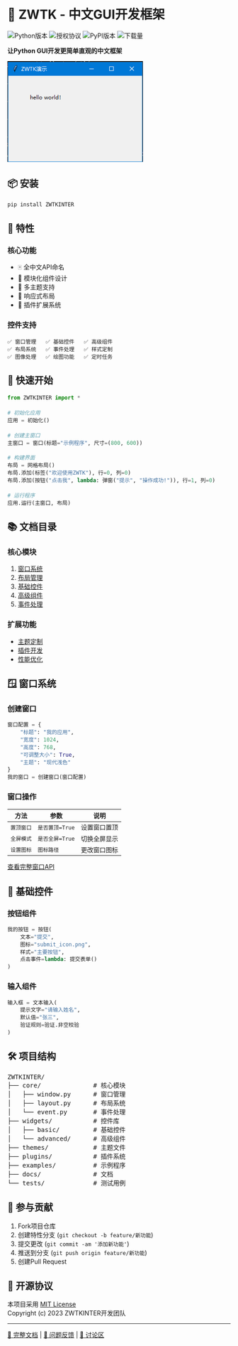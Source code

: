 # 🚀 ZWTK - 中文GUI开发框架

![Python版本](https://img.shields.io/badge/python-3.6%2B-blue)
![授权协议](https://img.shields.io/badge/license-MIT-green)
![PyPI版本](https://img.shields.io/pypi/v/ZWTKINTER)
![下载量](https://img.shields.io/pypi/dm/ZWTKINTER)

**让Python GUI开发更简单直观的中文框架**

[![演示截图](docs/screenshot.png)](demo.gif)

## 📦 安装

```bash
pip install ZWTKINTER
```

## 🎯 特性

### 核心功能
- 🀄 全中文API命名
- 🧩 模块化组件设计
- 🎨 多主题支持
- 📱 响应式布局
- 🔌 插件扩展系统

### 控件支持
```text
✅ 窗口管理   ✅ 基础控件   ✅ 高级组件
✅ 布局系统   ✅ 事件处理   ✅ 样式定制
✅ 图像处理   ✅ 绘图功能   ✅ 定时任务
```

## 🚀 快速开始

```python
from ZWTKINTER import *

# 初始化应用
应用 = 初始化()

# 创建主窗口
主窗口 = 窗口(标题="示例程序", 尺寸=(800, 600))

# 构建界面
布局 = 网格布局()
布局.添加(标签("欢迎使用ZWTK"), 行=0, 列=0)
布局.添加(按钮("点击我", lambda: 弹窗("提示", "操作成功!")), 行=1, 列=0)

# 运行程序
应用.运行(主窗口, 布局)
```

## 📚 文档目录

### 核心模块
1. [窗口系统](#窗口系统)
2. [布局管理](#布局管理)
3. [基础控件](#基础控件)
4. [高级组件](#高级组件)
5. [事件处理](#事件处理)

### 扩展功能
- [主题定制](#主题定制)
- [插件开发](#插件开发)
- [性能优化](#性能优化)

## 🪟 窗口系统

### 创建窗口
```python
窗口配置 = {
    "标题": "我的应用",
    "宽度": 1024,
    "高度": 768,
    "可调整大小": True,
    "主题": "现代浅色"
}
我的窗口 = 创建窗口(窗口配置)
```

### 窗口操作
| 方法                | 参数            | 说明                  |
|---------------------|-----------------|-----------------------|
| `置顶窗口`         | `是否置顶=True` | 设置窗口置顶          |
| `全屏模式`         | `是否全屏=True` | 切换全屏显示          |
| `设置图标`         | `图标路径`      | 更改窗口图标          |

[查看完整窗口API](#窗口系统)

## 🧩 基础控件

### 按钮组件
```python
我的按钮 = 按钮(
    文本="提交",
    图标="submit_icon.png",
    样式="主要按钮",
    点击事件=lambda: 提交表单()
)
```

### 输入组件
```python
输入框 = 文本输入(
    提示文字="请输入姓名",
    默认值="张三",
    验证规则=验证.非空校验
)
```

## 🛠️ 项目结构
<pre>
ZWTKINTER/
├── core/              # 核心模块
│   ├── window.py      # 窗口管理
│   ├── layout.py      # 布局系统
│   └── event.py       # 事件处理
├── widgets/           # 控件库
│   ├── basic/         # 基础控件
│   └── advanced/      # 高级组件
├── themes/            # 主题文件
├── plugins/           # 插件系统
├── examples/          # 示例程序
├── docs/              # 文档
└── tests/             # 测试用例
</pre>

## 🤝 参与贡献

1. Fork项目仓库
2. 创建特性分支 (`git checkout -b feature/新功能`)
3. 提交更改 (`git commit -am '添加新功能'`)
4. 推送到分支 (`git push origin feature/新功能`)
5. 创建Pull Request

## 📜 开源协议

本项目采用 [MIT License](LICENSE)  
Copyright (c) 2023 ZWTKINTER开发团队

---

[📖 完整文档](https://zwtkinter.my) | 
[🐞 问题反馈](https://github.com/teachers10086/ZWTKINTER/issues) | 
[💬 讨论区](https://github.com/teachers10086/ZWTKINTER/discussions)
